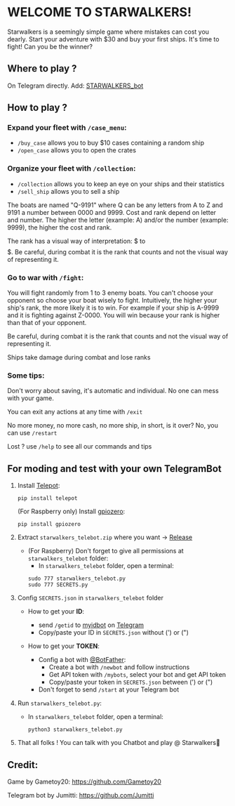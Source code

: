 # WELCOME TO STARWALKERS!
Starwalkers is a seemingly simple game where mistakes can cost you dearly. Start your adventure with $30 and buy your first ships. It's time to fight! Can you be the winner?

## Where to play ?
On Telegram directly. Add: [STARWALKERS_bot](https://telegram.me/starwalkers_bot)

## How to play ?
### Expand your fleet with ``/case_menu``:
  - ``/buy_case`` allows you to buy $10 cases containing a random ship
  - ``/open_case`` allows you to open the crates

### Organize your fleet with ``/collection``:
   - ``/collection`` allows you to keep an eye on your ships and their statistics
   - ``/sell_ship`` allows you to sell a ship

The boats are named "Q-9191" where Q can be any letters from A to Z and 9191 a number between 0000 and 9999.
Cost and rank depend on letter and number. The higher the letter (example: A) and/or the number (example: 9999), the higher the cost and rank.

The rank has a visual way of interpretation: $ to $$$$$.
Be careful, during combat it is the rank that counts and not the visual way of representing it.

### Go to war with ``/fight``:
You will fight randomly from 1 to 3 enemy boats. You can't choose your opponent so choose your boat wisely to fight.
Intuitively, the higher your ship's rank, the more likely it is to win. For example if your ship is A-9999 and it is fighting against Z-0000. You will win because your rank is higher than that of your opponent.

Be careful, during combat it is the rank that counts and not the visual way of representing it.

Ships take damage during combat and lose ranks

### Some tips:
Don't worry about saving, it's automatic and individual. No one can mess with your game.

You can exit any actions at any time with ``/exit``

No more money, no more cash, no more ship, in short, is it over? No, you can use ``/restart``

Lost ? use ``/help`` to see all our commands and tips

## For moding and test with your own TelegramBot 
1. Install [Telepot](https://github.com/nickoala/telepot):
    ```
    pip install telepot
    ```
    (For Raspberry only) Install [gpiozero](https://gpiozero.readthedocs.io/en/latest/):
    ```
    pip install gpiozero
    ```
2. Extract ```starwalkers_telebot.zip``` where you want → [Release]()
   - (For Raspberry) Don't forget to give all permissions at ```starwalkers_telebot``` folder:
     - In ```starwalkers_telebot``` folder, open a terminal:
     ```
     sudo 777 starwalkers_telebot.py
     sudo 777 SECRETS.py
     ```
3. Config ```SECRETS.json``` in ```starwalkers_telebot``` folder

   - How to get your **ID**:
     - send ```/getid``` to [myidbot](https://telegram.me/myidbot) on [Telegram](https://web.telegram.org/k/)
     - Copy/paste your ID in ```SECRETS.json``` without (') or (")
   
   - How to get your **TOKEN**:
     - Config a bot with [@BotFather](https://telegram.me/BotFather):
       - Create a bot with ```/newbot``` and follow instructions
       - Get API token with ```/mybots```, select your bot and get API token
       - Copy/paste your token in ```SECRETS.json``` between (') or (")
     - Don't forget to send ```/start``` at your Telegram bot
4. Run ```starwalkers_telebot.py```:
   - In ```starwalkers_telebot``` folder, open a terminal:
     ```
     python3 starwalkers_telebot.py
     ```
5. That all folks ! You can talk with you Chatbot and play @ Starwalkers🎉

## Credit:
Game by Gametoy20: https://github.com/Gametoy20

Telegram bot by Jumitti: https://github.com/Jumitti
